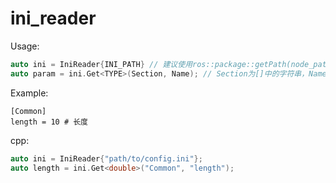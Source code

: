 # ini_reader

Usage:

```cpp
auto ini = IniReader{INI_PATH} // 建议使用ros::package::getPath(node_path)创建绝对路径
auto param = ini.Get<TYPE>(Section, Name); // Section为[]中的字符串，Name为其下key值字符串，返回value。
```

Example:  

```text
[Common]
length = 10 # 长度
```

cpp:

```cpp
auto ini = IniReader{"path/to/config.ini"};
auto length = ini.Get<double>("Common", "length");
```
